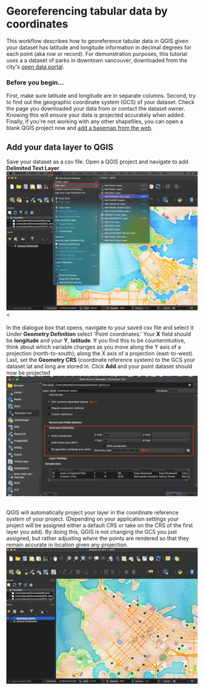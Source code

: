 # Georeferencing tabular data by coordinates
This workflow describes how to georeference tabular data in QGIS given your dataset has latitude and longitude information in decimal degrees for each point (aka row or record). For demonstration purposes, this tutorial uses a a dataset of parks in downtown vancouver, downloaded from the city's [open data portal](https://opendata.vancouver.ca/explore/dataset/parks).

### Before you begin...
First, make sure latitude and longitude are in separate columns. Second, try to find out the geographic coordinate system (GCS) of your dataset. Check the page you downloaded your data from or contact the dataset owner. Knowing this will ensure your data is projected accurately when added. Finally, if you're not working with any other shapefiles, you can open a blank QGIS project now and [add a basemap from the web](https://github.com/ubc-lib-geo/qgis-add-basemap). 

## Add your data layer to QGIS 
Save your dataset as a csv file. Open a QGIS project and navigate to add **Delimited Text Layer**. 
![add-delimited-text-layer](./images/add-csv-layer_20220204.jpg)<<br><br>
In the dialogue box that opens, navigate to your saved csv file and select it Under **Geometry Definition** select 'Point coordinates.' Your **X** field should be **longitude** and your **Y**, **latitude**. If you find this to be counterintuitive, think about which variable changes as you move along the Y axis of a projection (north-to-south); along the X axis of a projection (east-to-west). Last, set the **Geometry CRS** (coordinate reference system) to the GCS your dataset lat and long are stored in. Click **Add** and your point dataset should now be projected 
![display-xy](./images/import-csv_20220204.jpg)<br><br>

QGIS will automatically project your layer in the coordinate reference system of your project. (Depending on your application settings your project will be assigned either a default CRS or take on the CRS of the first layer you add). By doing this, QGIS is not changing the GCS you just assigned, but rather adjusting *where* the points are rendered so that they remain accurate in location given any projection. 
![displayed-data](./images/xy-displayed_20220204.jpg)
